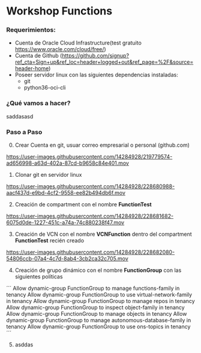 # Workshop Functions

### Requerimientos:

- Cuenta de Oracle Cloud Infrastructure(test gratuito https://www.oracle.com/cloud/free/)
- Cuenta de Github (https://github.com/signup?ref_cta=Sign+up&ref_loc=header+logged+out&ref_page=%2F&source=header-home)
- Poseer servidor linux con las siguientes dependencias instaladas:
  - git
  - python36-oci-cli 

### ¿Qué vamos a hacer?
saddasasd


### Paso a Paso

0. Crear Cuenta en git, usuar correo empresarial o personal (github.com)


https://user-images.githubusercontent.com/14284928/219779574-ad656998-a63d-402a-87cd-b9658c84e401.mov


1. Clonar git en servidor linux


https://user-images.githubusercontent.com/14284928/228680988-aacf437d-e9bd-4cf2-9558-ee82b494db6f.mov


2. Creación de compartment con el nombre **FunctionTest**

https://user-images.githubusercontent.com/14284928/228681682-6075d0de-1227-451c-a74a-74c880238f47.mov



3. Creación de VCN con el nombre **VCNFunction** dentro del compartment **FunctionTest** recién creado

https://user-images.githubusercontent.com/14284928/228682080-54806ccb-07a4-4c7d-8ab4-3cb2ca32c705.mov


4. Creación de grupo dinámico con el nombre **FunctionGroup** con las siguientes políticas

´´´
    Allow dynamic-group FunctionGroup to manage functions-family in tenancy
    Allow dynamic-group FunctionGroup to use virtual-network-family in tenancy
    Allow dynamic-group FunctionGroup to manage repos in tenancy
    Allow dynamic-group FunctionGroup to inspect object-family in tenancy
    Allow dynamic-group FunctionGroup to manage objects in tenancy
    Allow dynamic-group FunctionGroup to manage autonomous-database-family in tenancy
    Allow dynamic-group FunctionGroup to use ons-topics in tenancy
´´´


5. asddas
